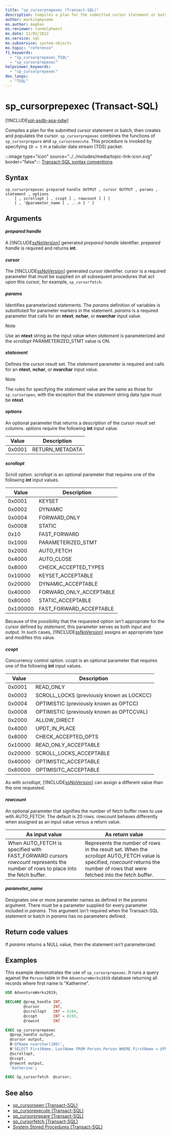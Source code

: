 ```yaml
---
title: "sp_cursorprepexec (Transact-SQL)"
description: Compiles a plan for the submitted cursor statement or batch, then creates and populates the cursor.
author: markingmyname
ms.author: maghan
ms.reviewer: randolphwest
ms.date: 12/02/2022
ms.service: sql
ms.subservice: system-objects
ms.topic: "reference"
f1_keywords:
  - "sp_cursorprepexec_TSQL"
  - "sp_cursorprepexec"
helpviewer_keywords:
  - "sp_cursorprepexec"
dev_langs:
  - "TSQL"
---
```

# sp_cursorprepexec (Transact-SQL)

[!INCLUDE[sql-asdb-asa-pdw](../../includes/applies-to-version/sql-asdb-asa-pdw.md)]

Compiles a plan for the submitted cursor statement or batch, then creates and populates the cursor. `sp_cursorprepexec` combines the functions of `sp_cursorprepare` and `sp_cursorexecute`. This procedure is invoked by specifying `ID = 5` in a tabular data stream (TDS) packet.

:::image type="icon" source="../../includes/media/topic-link-icon.svg" border="false"::: [Transact-SQL syntax conventions](../../t-sql/language-elements/transact-sql-syntax-conventions-transact-sql.md)

## Syntax

```syntaxsql
sp_cursorprepexec prepared handle OUTPUT , cursor OUTPUT , params , statement , options
    [ , scrollopt [ , ccopt [ , rowcount ] ] ]
    [ , '@parameter_name [ , ...n ] ' ]
```

## Arguments

#### *prepared handle*

A [!INCLUDE[ssNoVersion](../../includes/ssnoversion-md.md)] generated *prepared handle* identifier. *prepared handle* is required and returns **int**.

#### *cursor*

The [!INCLUDE[ssNoVersion](../../includes/ssnoversion-md.md)] generated *cursor* identifier. *cursor* is a required parameter that must be supplied on all subsequent procedures that act upon this cursor, for example, `sp_cursorfetch`.

#### *params*

Identifies parameterized statements. The *params* definition of variables is substituted for parameter markers in the statement. *params* is a required parameter that calls for an **ntext**, **nchar**, or **nvarchar** input value.

> [!NOTE]  
> Use an **ntext** string as the input value when *statement* is parameterized and the *scrollopt* PARAMETERIZED_STMT value is ON.

#### *statement*

Defines the cursor result set. The *statement* parameter is required and calls for an **ntext**, **nchar**, or **nvarchar** input value.

> [!NOTE]  
> The rules for specifying the *statement* value are the same as those for `sp_cursoropen`, with the exception that the *statement* string data type must be **ntext**.

#### *options*

An optional parameter that returns a description of the cursor result set columns. *options* require the following **int** input value.

| Value | Description |
| --- | --- |
| 0x0001 | RETURN_METADATA |

#### *scrollopt*

Scroll option. *scrollopt* is an optional parameter that requires one of the following **int** input values.

| Value | Description |
| --- | --- |
| 0x0001 | KEYSET |
| 0x0002 | DYNAMIC |
| 0x0004 | FORWARD_ONLY |
| 0x0008 | STATIC |
| 0x10 | FAST_FORWARD |
| 0x1000 | PARAMETERIZED_STMT |
| 0x2000 | AUTO_FETCH |
| 0x4000 | AUTO_CLOSE |
| 0x8000 | CHECK_ACCEPTED_TYPES |
| 0x10000 | KEYSET_ACCEPTABLE |
| 0x20000 | DYNAMIC_ACCEPTABLE |
| 0x40000 | FORWARD_ONLY_ACCEPTABLE |
| 0x80000 | STATIC_ACCEPTABLE |
| 0x100000 | FAST_FORWARD_ACCEPTABLE |

Because of the possibility that the requested option isn't appropriate for the cursor defined by *statement*, this parameter serves as both input and output. In such cases, [!INCLUDE[ssNoVersion](../../includes/ssnoversion-md.md)] assigns an appropriate type and modifies this value.

#### *ccopt*

Concurrency control option. *ccopt* is an optional parameter that requires one of the following **int** input values.

| Value | Description |
| --- | --- |
| 0x0001 | READ_ONLY |
| 0x0002 | SCROLL_LOCKS (previously known as LOCKCC) |
| 0x0004 | OPTIMISTIC (previously known as OPTCC) |
| 0x0008 | OPTIMISTIC (previously known as OPTCCVAL) |
| 0x2000 | ALLOW_DIRECT |
| 0x4000 | UPDT_IN_PLACE |
| 0x8000 | CHECK_ACCEPTED_OPTS |
| 0x10000 | READ_ONLY_ACCEPTABLE |
| 0x20000 | SCROLL_LOCKS_ACCEPTABLE |
| 0x40000 | OPTIMISTIC_ACCEPTABLE |
| 0x80000 | OPTIMISITC_ACCEPTABLE |

As with *scrollopt*, [!INCLUDE[ssNoVersion](../../includes/ssnoversion-md.md)] can assign a different value than the one requested.

#### *rowcount*

An optional parameter that signifies the number of fetch buffer rows to use with AUTO_FETCH. The default is 20 rows. *rowcount* behaves differently when assigned as an input value versus a return value.

| As input value | As return value |
| --- | --- |
| When AUTO_FETCH is specified with FAST_FORWARD cursors *rowcount* represents the number of rows to place into the fetch buffer. | Represents the number of rows in the result set. When the *scrollopt* AUTO_FETCH value is specified, *rowcount* returns the number of rows that were fetched into the fetch buffer. |

#### *parameter_name*

Designates one or more parameter names as defined in the *params* argument. There must be a parameter supplied for every parameter included in *params*. This argument isn't required when the Transact-SQL statement or batch in *params* has no parameters defined.

## Return code values

If *params* returns a NULL value, then the statement isn't parameterized.

## Examples

This example demonstrates the use of `sp_cursorprepexec`. It runs a query against the `Person` table in the `AdventureWorks2019` database returning all records where first name is "Katherine".

```sql
USE AdventureWorks2019;

DECLARE @prep_handle INT,
        @cursor      INT,
        @scrollopt   INT = 4104,
        @ccopt       INT = 8193,
        @rowcnt      INT

EXEC sp_cursorprepexec
  @prep_handle output,
  @cursor output,
  N'@fName nvarchar(100)',
  N'SELECT FirstName, LastName FROM Person.Person WHERE FirstName = @fName',
  @scrollopt,
  @ccopt,
  @rowcnt output,
  'Katherine';

EXEC Sp_cursorfetch  @cursor;
```

## See also

- [sp_cursoropen (Transact-SQL)](../../relational-databases/system-stored-procedures/sp-cursoropen-transact-sql.md)
- [sp_cursorexecute (Transact-SQL)](../../relational-databases/system-stored-procedures/sp-cursorexecute-transact-sql.md)
- [sp_cursorprepare (Transact-SQL)](../../relational-databases/system-stored-procedures/sp-cursorprepare-transact-sql.md)
- [sp_cursorfetch (Transact-SQL)](../../relational-databases/system-stored-procedures/sp-cursorfetch-transact-sql.md)
- [System Stored Procedures (Transact-SQL)](../../relational-databases/system-stored-procedures/system-stored-procedures-transact-sql.md)

